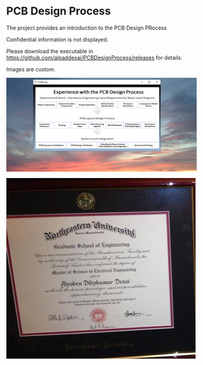 # PCB Design Process

The project provides an introduction to the PCB Design PRocess

Confidential information is not displayed. 

Please download the executable in https://github.com/alpaddesai/PCBDesignProcess/releases for details. 

Images are custom. 

![image](PCB1.png)

![image](NEU_MS.png)

